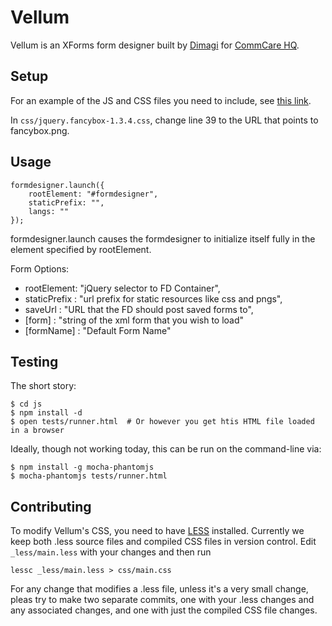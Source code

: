 Vellum
======

Vellum is an XForms form designer built by [Dimagi][0] for [CommCare HQ][1].

 [0]: http://www.dimagi.com
 [1]: http://www.commcarehq.org

Setup
-----

For an example of the JS and CSS files you need to include, see [this link](https://github.com/dimagi/core-hq/blob/master/corehq/apps/app_manager/templates/app_manager/form_designer.html).

In `css/jquery.fancybox-1.3.4.css`, change line 39 to the URL that points to fancybox.png.

Usage
-----

    formdesigner.launch({
        rootElement: "#formdesigner",
        staticPrefix: "",
        langs: ""
    });

formdesigner.launch causes the formdesigner to initialize itself fully in the element specified by rootElement.

Form Options:
* rootElement: "jQuery selector to FD Container",
* staticPrefix : "url prefix for static resources like css and pngs",
* saveUrl : "URL that the FD should post saved forms to",
* [form] : "string of the xml form that you wish to load"
* [formName] : "Default Form Name"

Testing
-------

The short story:

```
$ cd js
$ npm install -d
$ open tests/runner.html  # Or however you get htis HTML file loaded in a browser
```

Ideally, though not working today, this can be run on the command-line via:

```
$ npm install -g mocha-phantomjs
$ mocha-phantomjs tests/runner.html
```


Contributing
------------

To modify Vellum's CSS, you need to have [LESS](http://lesscss.org) installed.
Currently we keep both .less source files and compiled CSS files in version
control. Edit `_less/main.less` with your changes and then run

    lessc _less/main.less > css/main.css 

For any change that modifies a .less file, unless it's a very small change,
pleas try to make two separate commits, one with your .less changes and any
associated changes, and one with just the compiled CSS file changes.

